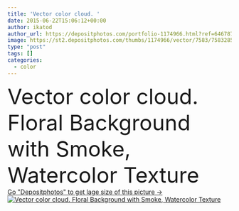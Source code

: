 ```yaml
---
title: 'Vector color cloud. '
date: 2015-06-22T15:06:12+00:00
author: ikatod
author_url: https://depositphotos.com/portfolio-1174966.html?ref=64678756
image: https://st2.depositphotos.com/thumbs/1174966/vector/7583/75832857/api_thumb_450.jpg?forcejpeg=true
type: "post"
tags: []
categories: 
  - color
---
```

<div aling="center">
            <font size="60"> Vector color cloud. Floral Background with Smoke, Watercolor Texture</font>   
</div>
<div>
    <a href='https://st2.depositphotos.com/thumbs/1174966/vector/7583/75832857/api_thumb_450.jpg?forcejpeg=true?ref=64678756' target=_blank > Go "Depositphotos" to get lage size of this picture ->
        <img href='https://st2.depositphotos.com/thumbs/1174966/vector/7583/75832857/api_thumb_450.jpg?forcejpeg=true?ref=64678756' src='https://st2.depositphotos.com/1174966/7583/v/950/depositphotos_75832857-stock-illustration-vector-color-cloud.jpg?forcejpeg=true' alt='Vector color cloud. Floral Background with Smoke, Watercolor Texture' >
    </a>
</div>
